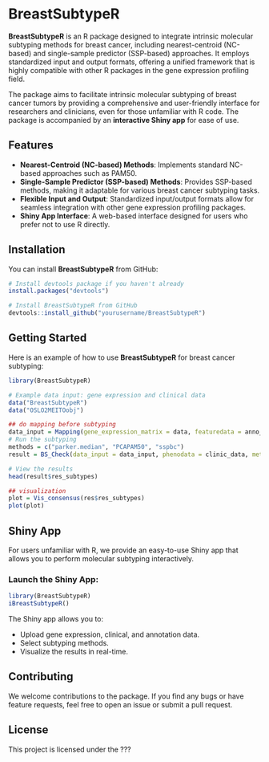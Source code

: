 # BreastSubtypeR

**BreastSubtypeR** is an R package designed to integrate intrinsic molecular subtyping methods for breast cancer, including nearest-centroid (NC-based) and single-sample predictor (SSP-based) approaches. It employs standardized input and output formats, offering a unified framework that is highly compatible with other R packages in the gene expression profiling field. 

The package aims to facilitate intrinsic molecular subtyping of breast cancer tumors by providing a comprehensive and user-friendly interface for researchers and clinicians, even for those unfamiliar with R code. The package is accompanied by an **interactive Shiny app** for ease of use.

## Features
- **Nearest-Centroid (NC-based) Methods**: Implements standard NC-based approaches such as PAM50.
- **Single-Sample Predictor (SSP-based) Methods**: Provides SSP-based methods, making it adaptable for various breast cancer subtyping tasks.
- **Flexible Input and Output**: Standardized input/output formats allow for seamless integration with other gene expression profiling packages.
- **Shiny App Interface**: A web-based interface designed for users who prefer not to use R directly.

## Installation

You can install **BreastSubtypeR** from GitHub:

```R
# Install devtools package if you haven't already
install.packages("devtools")

# Install BreastSubtypeR from GitHub
devtools::install_github("yourusername/BreastSubtypeR")
```

## Getting Started

Here is an example of how to use **BreastSubtypeR** for breast cancer subtyping:
```R
library(BreastSubtypeR)

# Example data input: gene expression and clinical data
data("BreastSubtypeR")
data("OSLO2MEITOobj")

## do mapping before subtyping
data_input = Mapping(gene_expression_matrix = data, featuredata = anno_feature, impute = TRUE, verbose = TRUE )
# Run the subtyping
methods = c("parker.median", "PCAPAM50", "sspbc")
result = BS_Check(data_input = data_input, phenodata = clinic_data, methods = methods, Subtype = TRUE)

# View the results
head(result$res_subtypes)

## visualization
plot = Vis_consensus(res$res_subtypes)
plot(plot)

```

## Shiny App
For users unfamiliar with R, we provide an easy-to-use Shiny app that allows you to perform molecular subtyping interactively.

### Launch the Shiny App:
```R
library(BreastSubtypeR)
iBreastSubtypeR()
```

The Shiny app allows you to:
- Upload gene expression, clinical, and annotation data.
- Select subtyping methods.
- Visualize the results in real-time.

## Contributing
We welcome contributions to the package. If you find any bugs or have feature requests, feel free to open an issue or submit a pull request.


## License
This project is licensed under the ???


